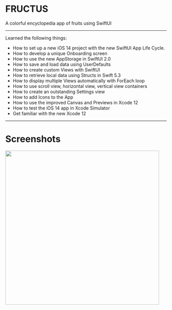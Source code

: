 # FRUCTUS
A colorful encyclopedia app of fruits using SwiftUI
___

Learned the following things:
* How to set up a new iOS 14 project with the new SwiftUI App Life Cycle.
* How to develop a unique Onboarding screen
* How to use the new AppStorage in SwiftUI 2.0
* How to save and load data using UserDefaults
* How to create custom Views with SwiftUI
* How to retrieve local data using Structs in Swift 5.3
* How to display multiple Views automatically with ForEach loop
* How to use scroll view, horizontal view, vertical view containers
* How to create an outstanding Settings view
* How to add Icons to the App
* How to use the improved Canvas and Previews in Xcode 12
* How to test the iOS 14 app in Xcode Simulator
* Get familiar with the new Xcode 12

___

# Screenshots
<a href="url"><img src="![Simulator Screen Shot - iPhone 8 - 2021-01-08 at 12 10 09](https://user-images.githubusercontent.com/22112235/104024622-998a2a80-51ed-11eb-8813-54e7bdee20e8.png)" align="left" height="480" width="480" ></a>
